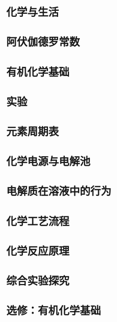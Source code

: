 # 化学与生活
# 阿伏伽德罗常数
# 有机化学基础
# 实验
# 元素周期表
# 化学电源与电解池
# 电解质在溶液中的行为
# 化学工艺流程
# 化学反应原理
# 综合实验探究
# 选修：有机化学基础
